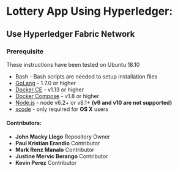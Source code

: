# Lottery App Using Hyperledger:

## Use Hyperledger Fabric Network

### Prerequisite

These instructions have been tested on Ubuntu 18.10

* Bash - Bash scripts are needed to setup installation files
* [GoLang](https://golang.org/) - 1.7.0 or higher
* [Docker CE](https://www.docker.com/get-docker) - v1.13 or higher
* [Docker Compose](https://docs.docker.com/compose/install/) - v1.8 or higher
* [Node.js](https://nodejs.org/en/download/) - node v6.2+ or v8.1+ **(v9 and v10 are not supported)**
* [xcode](https://developer.apple.com/xcode/) - only required for **OS X** users

#### Contributors:

* **John Macky Llego** Repository Owner  
* **Paul Kristian Erandio**  Contributor  
* **Mark Renz Manalo**  Contributor  
* **Justine Mervic Berango** Contributor  
* **Kevin Perez** Contributor  

